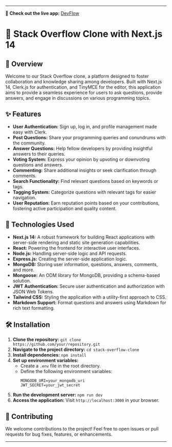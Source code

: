 

---
🚀 **Check out the live app:** [DevFlow](https://devflow-sage.vercel.app/)

# 🚀 Stack Overflow Clone with Next.js 14

## 📝 Overview

Welcome to our Stack Overflow clone, a platform designed to foster collaboration and knowledge sharing among developers. Built with Next.js 14, Clerk.js for authentication, and TinyMCE for the editor, this application aims to provide a seamless experience for users to ask questions, provide answers, and engage in discussions on various programming topics.

## ✨ Features

- **User Authentication:** Sign up, log in, and profile management made easy with Clerk.
- **Post Questions:** Share your programming queries and conundrums with the community.
- **Answer Questions:** Help fellow developers by providing insightful answers to their queries.
- **Voting System:** Express your opinion by upvoting or downvoting questions and answers.
- **Commenting:** Share additional insights or seek clarification through comments.
- **Search Functionality:** Find relevant questions based on keywords or tags.
- **Tagging System:** Categorize questions with relevant tags for easier navigation.
- **User Reputation:** Earn reputation points based on your contributions, fostering active participation and quality content.

## 🔧 Technologies Used

- **Next.js 14:** A robust framework for building React applications with server-side rendering and static site generation capabilities.
- **React:** Powering the frontend for interactive user interfaces.
- **Node.js:** Handling server-side logic and API requests.
- **Express.js:** Creating the server-side application logic.
- **MongoDB:** Storing user information, questions, answers, comments, and more.
- **Mongoose:** An ODM library for MongoDB, providing a schema-based solution.
- **JWT Authentication:** Secure user authentication and authorization with JSON Web Tokens.
- **Tailwind CSS:** Styling the application with a utility-first approach to CSS.
- **Markdown Support:** Format questions and answers using Markdown for rich text formatting.

## 🛠️ Installation

1. **Clone the repository:** `git clone https://github.com/your/repository.git`
2. **Navigate to the project directory:** `cd stack-overflow-clone`
3. **Install dependencies:** `npm install`
4. **Set up environment variables:**
   - Create a `.env` file in the root directory.
   - Define the following environment variables:
     ```
     MONGODB_URI=your_mongodb_uri
     JWT_SECRET=your_jwt_secret
     ```
5. **Run the development server:** `npm run dev`
6. **Access the application:** Visit `http://localhost:3000` in your browser.

## 🤝 Contributing

We welcome contributions to the project! Feel free to open issues or pull requests for bug fixes, features, or enhancements.


--- 

